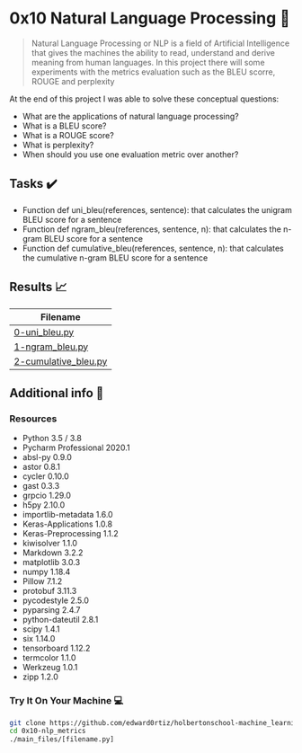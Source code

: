 # 0x10 Natural Language Processing :robot:

> Natural Language Processing or NLP is a field of Artificial Intelligence that gives the machines the ability to read, understand and derive meaning from human languages. In this project there will some experiments with the metrics evaluation such as the BLEU scorre, ROUGE and perplexity 

At the end of this project I was able to solve these conceptual questions:

* What are the applications of natural language processing?
* What is a BLEU score?
* What is a ROUGE score?
* What is perplexity?
* When should you use one evaluation metric over another?

## Tasks :heavy_check_mark:


-  Function def uni_bleu(references, sentence): that calculates the unigram BLEU score for a sentence
-  Function def ngram_bleu(references, sentence, n): that calculates the n-gram BLEU score for a sentence
-  Function def cumulative_bleu(references, sentence, n): that calculates the cumulative n-gram BLEU score for a sentence

## Results :chart_with_upwards_trend:

| Filename |
| ------ |
| [0-uni_bleu.py](https://github.com/edward0rtiz/holbertonschool-machine_learning/blob/master/supervised_learning/0x10-nlp_metrics/0-uni_bleu.py)|
| [1-ngram_bleu.py](https://github.com/edward0rtiz/holbertonschool-machine_learning/blob/master/supervised_learning/0x10-nlp_metrics/1-ngram_bleu.py)|
| [2-cumulative_bleu.py](https://github.com/edward0rtiz/holbertonschool-machine_learning/blob/master/supervised_learning/0x10-nlp_metrics/2-cumulative_bleu.py)|

## Additional info :construction:
### Resources

- Python 3.5 / 3.8
- Pycharm Professional 2020.1
- absl-py 0.9.0
- astor 0.8.1
- cycler 0.10.0
- gast 0.3.3
- grpcio 1.29.0
- h5py 2.10.0
- importlib-metadata 1.6.0
- Keras-Applications 1.0.8
- Keras-Preprocessing 1.1.2
- kiwisolver 1.1.0
- Markdown 3.2.2
- matplotlib 3.0.3
- numpy 1.18.4
- Pillow 7.1.2
- protobuf 3.11.3
- pycodestyle 2.5.0
- pyparsing 2.4.7
- python-dateutil 2.8.1
- scipy 1.4.1
- six 1.14.0
- tensorboard 1.12.2
- termcolor 1.1.0
- Werkzeug 1.0.1
- zipp 1.2.0


### Try It On Your Machine :computer:
```bash
git clone https://github.com/edward0rtiz/holbertonschool-machine_learning.git
cd 0x10-nlp_metrics
./main_files/[filename.py]
```

